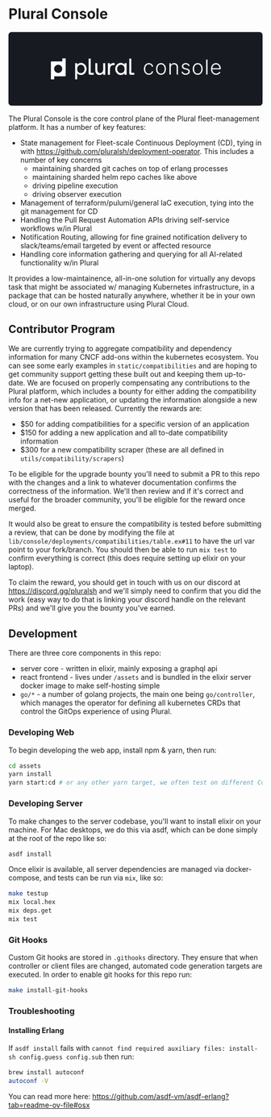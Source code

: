 # Plural Console

![Console](assets/public/PluralConsole-background.png)

The Plural Console is the core control plane of the Plural fleet-management platform.  It has a number of key features:

* State management for Fleet-scale Continuous Deployment (CD), tying in with https://github.com/pluralsh/deployment-operator.  This includes a number of key concerns
  - maintaining sharded git caches on top of erlang processes
  - maintaining sharded helm repo caches like above
  - driving pipeline execution
  - driving observer execution
* Management of terraform/pulumi/general IaC execution, tying into the git management for CD
* Handling the Pull Request Automation APIs driving self-service workflows w/in Plural
* Notification Routing, allowing for fine grained notification delivery to slack/teams/email targeted by event or affected resource
* Handling core information gathering and querying for all AI-related functionality w/in Plural

It provides a low-maintainence, all-in-one solution for virtually any devops task that might be associated w/ managing Kubernetes infrastructure, in a package that can be hosted naturally anywhere, whether it be in your own cloud, or on our own infrastructure using Plural Cloud.

## Contributor Program

We are currently trying to aggregate compatibility and dependency information for many CNCF add-ons within the kubernetes ecosystem.  You can see some early examples in `static/compatibilities` and are hoping to get community support getting these built out and keeping them up-to-date.  We are focused on properly compensating any contributions to the Plural platform, which includes a bounty for either adding the compatibility info for a net-new application, or updating the information alongside a new version that has been released.  Currently the rewards are:

* $50 for adding compatibilities for a specific version of an application
* $150 for adding a new application and all to-date compatibility information
* $300 for a new compatibility scraper (these are all defined in `utils/compatibility/scrapers`)

To be eligible for the upgrade bounty you'll need to submit a PR to this repo with the changes and a link to whatever documentation confirms the correctness of the information.  We'll then review and if it's correct and useful for the broader community, you'll be eligible for the reward once merged.

It would also be great to ensure the compatibility is tested before submitting a review, that can be done by modifying the file at `lib/console/deployments/compatibilities/table.ex#11` to have the url var point to your fork/branch.  You should then be able to run `mix test` to confirm everything is correct (this does require setting up elixir on your laptop).

To claim the reward, you should get in touch with us on our discord at https://discord.gg/pluralsh and we'll simply need to confirm that you did the work (easy way to do that is linking your discord handle on the relevant PRs) and we'll give you the bounty you've earned.

## Development

There are three core components in this repo:

* server core - written in elixir, mainly exposing a graphql api
* react frontend - lives under `/assets` and is bundled in the elixir server docker image to make self-hosting simple
* `go/*` - a number of golang projects, the main one being `go/controller`, which manages the operator for defining all kubernetes CRDs that control the GitOps experience of using Plural.

### Developing Web
To begin developing the web app, install npm & yarn, then run:

```sh
cd assets
yarn install
yarn start:cd # or any other yarn target, we often test on different Console instances
```

### Developing Server
To make changes to the server codebase, you'll want to install elixir on your machine.  For Mac desktops, we do this via asdf, which can be done simply at the root of the repo like so:

```sh
asdf install
```

Once elixir is available, all server dependencies are managed via docker-compose, and tests can be run via `mix`, like so:

```sh
make testup
mix local.hex
mix deps.get
mix test
```

### Git Hooks
Custom Git hooks are stored in `.githooks` directory. They ensure that when controller or client files are changed, automated code generation targets are executed. In order to enable git hooks for this repo run:
```sh
make install-git-hooks
```

### Troubleshooting
#### Installing Erlang 
If `asdf install` fails with `cannot find required auxiliary files: install-sh config.guess config.sub` then run:

```sh
brew install autoconf
autoconf -V
```

You can read more here: https://github.com/asdf-vm/asdf-erlang?tab=readme-ov-file#osx
